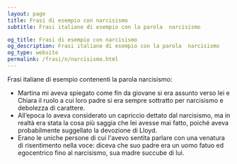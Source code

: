 ```yaml
---
layout: page
title: Frasi di esempio con narcisismo 
subtitle: Frasi italiane di esempio con la parola  narcisismo

og_title: Frasi di esempio con narcisismo 
og_description: Frasi italiane di esempio con la parola  narcisismo
og_type: website
permalink: /frasi/n/narcisismo.html
---
```


Frasi italiane di esempio contenenti la parola narcisismo:


- Martina mi aveva spiegato come fin da giovane si era assunto verso lei e Chiara il ruolo a cui loro padre si era sempre sottratto per narcisismo e debolezza di carattere.
- All’epoca lo aveva considerato un capriccio dettato dal narcisismo, ma in realtà era stata la cosa più saggia che lei avesse mai fatto, poiché aveva probabilmente suggellato la devozione di Lloyd.
- Erano le uniche persone di cui l'avevo sentita parlare con una venatura di risentimento nella voce: diceva che suo padre era un uomo fatuo ed egocentrico fino al narcisismo, sua madre succube di lui.
